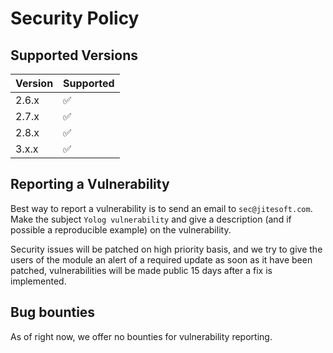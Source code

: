 # Security Policy

## Supported Versions

| Version | Supported          |
| ------- | ------------------ |
| 2.6.x   | :white_check_mark: |
| 2.7.x   | :white_check_mark: |
| 2.8.x   | :white_check_mark: |
| 3.x.x   | :white_check_mark: |

## Reporting a Vulnerability

Best way to report a vulnerability is to send an email to `sec@jitesoft.com`.  
Make the subject `Yolog vulnerability` and give a description (and if possible a reproducible example) on the vulnerability.

Security issues will be patched on high priority basis, and we try to give the users of the module an alert of a required update
as soon as it have been patched, vulnerabilities will be made public 15 days after a fix is implemented.

## Bug bounties

As of right now, we offer no bounties for vulnerability reporting.

